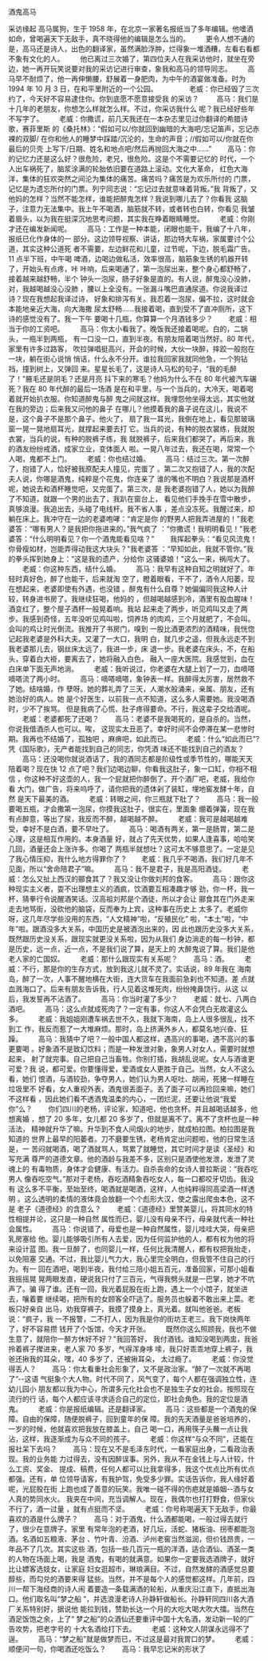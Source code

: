 ﻿酒鬼高马 

采访缘起 
   高马属狗，生于 1958 年，在北京一家著名报纸当了多年编辑。他嗜酒如命，曾喝遍天下无敌手，真不晓得他的编辑是怎么当的。 
   　　更令人想不通的是，高马还是诗人，出色的翻译家，虽然满脸浮肿，烂得象一堆酒糟，左看右看都不象有文化的人。 
   　　他已离过三次婚了，第四位夫人在我采访他时，就坐在旁边，她一再开玩笑说要对我的采访记进行审查，象我和高马的领导同志。 
   　　高马早不耐烦了，他一再伸懒腰，舒展着一身肥肉，为中午的酒宴做准备。时为 1994 年 10 月 3 日，在和平里附近的一个公园。 
   　　 
   　　老威：你已经毁了三次约了，今天好不容易逮住你。你到底愿不愿意接受我
   的采访？
   　　
   高马：我们是十几年的老朋友，你想怎么样就怎么样。不过，你采访我什么
   呢？我已经好些年不写字了。 
   　　老威：你撒谎，前几天我还在一本杂志里见过你翻译的希腊诗歌，赛菲里斯
   的《桑托林》：“假如可以/你就回到幽暗的大海吧/忘记笛声，忘记赤裸的双脚/
   在你和他人的睡梦中踩踏/沉沦的，生命的声音；//假如可以/你就在你最后的贝壳
   上写下/日期、姓名和地点吧/然后再抛回大海之中……” 
   　　高马：你的记忆力还是这么好？很危险，老兄，很危险。这是个不需要记忆的
   时代，一个人出车祸死了，脑浆涂满的轮胎依旧要在道路上滚动。文化大革命，
   红色大海洋，集体的狂欢突然之间沦为集体的痛苦。痛苦吗？痛苦是为欢乐所付的
   门票，记忆是为遗忘所付的门票。列宁同志说：“忘记过去就意味着背叛。”我
   背叛了，又他妈的怎样？当然不能怎样，谁能把醉鬼怎样？我说到哪儿去了？你看我
   这脑子，注意力无法集中。我上午不喝酒，脑筋就不转，或者转也白转，你看见
   我皱着眉头，以为我在挺深沉地思考问题，其实我在睁着眼睛睡觉。 
   　　老威：你刚才还在编发新闻呢。 
   　　高马：工作是一种本能，闭眼也能干，我编了十八年，报纸已化作身体的一
   部分。这边领导视察、讲话，那边特大车祸，家属要讨个公道，其实这种公道死
   者不需要，左边鲜花和儿童，过节呢，下边，脱毛霜广告。11 点半下班，中午喝
   啤酒，边喝边做私活，效率很高，脑筋象生锈的机器开转了，开始头有点疼，咔
   咔响，后来喝通了，第一泡尿出来，整个身心都舒畅了，接着越来越舒畅，半个
   钟头一泡尿，肠子好象是直的。有人说，醉鬼没心没肺，对，我越喝越没心没肺
   ，腰以上全没有。一张漏斗嘴巴直通尿道。你说我译过诗？现在我想起我译过诗，
   好象和排泻有关。我忍着一泡尿，偏不拉，这时就会本能地亲近大海，向大海撒
   尿太舒畅……我接着喝，直到受不了直冲厕所，这下诗的感觉没有了。我一下午
   要喝十几瓶，你算算一个月酒钱多少？
   　　老威：相当于你的工资吧。 
   　　高马：你太小看我了。晚饭我还接着喝呢。白的，二锅头，一瓶半到两瓶，
   有一口没一口，直到半夜。有朋友陪着喝当然好。80 年代，家里有许多过路客，
   吹拉弹唱挺高兴，开会的时候，大伙一块醉，摔跤一般抱在一块，躺在街心说悄
   悄话，什么永不分开。谁拉我回家我就同他急，一个狗钻裆，撞到树上，又弹回
   来。星星长毛了，这是诗人马松的句子，“我的毛醉了！"腋毛还是阴毛？还是月亮
   抖下来的寒毛？他妈为什么不在 80 年代被汽车碾死？我在 80 年代醉的最后一场酒
   是在和平里，与一个当兵的，大冷天，喝着喝着就开始扒衣服。你知道醉鬼与醉
   鬼之间就这样。我埋怨他坐得太远，其实他就在我的旁边；后来我又问他的鼻子
   在哪儿？他摸着我的鼻子说在这儿，我说不是，这个鼻子不是那个鼻子。他火了，
   扇了我一耳光，我倒在地上，看见那玻璃窗一晃一晃地扇耳光，就撑起来要去打
   它。当兵的说，有种的脱衣裳练，我就脱衣裳，当兵的说，有种的脱裤子练，我
   就脱裤子，后来我们都哭了。再后来，我的酒友纷纷戒酒，成家立业，变体面人
   啦。一晃八年过去，我还在喝，常常一个人喝，鬼都不上门。 
   　　老威：你也结过婚。 
   　　高马：结过三次。第一次醉了，抱错了人，恰好被我原配夫人撞见，完蛋了
   。第二次又抱错了人，我的次配夫人说，你哪是酒鬼，纯粹是个花鬼，你连亲了
   谁的嘴也不明白？我说那是酒杯呢，她说去和酒杯睡觉吧，又完蛋了。第三次，是
   我老婆抱错了人，她以为我醉了不知道，就跟一个男的出去了，我趴在窗台上，
   看见他们手挽手在雪中散步，真够浪漫。我追出去，头碰了电线杆。我不省人事
   ，差点没冻死。我醒过来，却躺在床上。我冲守在一边的老婆咆哮：“肯定是你
   的野男人把我弄进屋的！"我老婆答：“哪有男人？是我把你拖进来的。”我气疯了
   ：“你撒谎！我明明看见！"我老婆答：“什么明明看见？你一个酒鬼能看见啥？" 
   　　我挥起拳头：“看见风流鬼！你骨瘦如材，岂能弄得动我这大块头？"我老婆答
   ：“早知如此，我就不管你。”我的拳头挥到她身上：“这是我的遗产，分给你
   这骚婆娘！"这么一来，祸闯大了。 
   　　老威：你这种东西，结什么婚。 
   　　高马：我早有这种自知之明就好了。年轻时真好色，醉了也能干，后来就淘
   空了，瞪着眼看，干不了，酒令人阳萎，现在想起来，老婆即使有外遇，也没错
   。醉鬼有什么自尊？她偏偏同我这种人计较，转身进书房了。我继续狂喝，他妈的
   ，但越喝越感到冷，酒里有股血腥味！酒变红了，整个屋子酒杯一般晃着响。我站
   起来走了两步，听见鸡叫又走了两步。我感到奇怪，五年没听见鸡叫啦，饲养场
   的肉鸡，三个月就肥了，不会叫。会叫的鸡让时光倒流。我推开了书房门，嗅到
   一股比酒更浓烈的酒精味，我恍惚记起我老婆是外科大夫。又灌了一大口，我明
   白，就几步之遥，但我永远走不到我老婆那儿去，钢丝床太远了，我进一步，床
   退一步。我老婆在床头，不，在船头，穿着白大褂，要离去了，她将融入白色，
   融入一座大医院。我感觉到，血在白床单下面无声地淌。 
   　　老威：我听说过，你老婆在大腿上划了一刀，血嘀嗒嘀嗒流了两小时。 
   　　高马：嘀嗒嘀嗒，象钟表一样。我醉得太厉害，居然救不了她。结啥婚，作
   孽呀。她的葬礼弄了三天，人潮水般涌来，亲属、朋友，还有她治好的病人。她
   是个好医生，以前我一点不知道，这么多人需要她。我没喝酒时，少不了挨骂。
   但是我病了心慌、肚子疼得要命。不行，我这辈子交给酒呢。 
   　　老威：老婆都死了还喝？
   　　高马：老婆不是我喝死的，是自杀的。当然，你说我借酒杀人也可以。唉，
   这现实太丑恶了。幸好时间不会停滞在某一悲惨时期。我再也不结婚了，孤独吧
   ，麻痹吧，如此而已。 
   　　老威：什么“如此而已”?凭《国际歌》，无产者能找到自己的同志，你凭酒
   味还不能找到自己的酒友？
   　　高马：还没喝你就说酒话了，我的酒同志都是阶级性或季节性的，哪能天天
   陪着喝？现在快 12 点了吧？我们边喝边聊，你看我这肚子，象一口缸，你相不相信
   ，你这种不好这壶的人，我一个屁就把你醉倒了。开个酒厂吧，老威，我给你看
   大门，做广告，将来呜呼了，请你把我的遗体剁了装缸，埋地窖发酵十年，自然
   是天下最美的酒。 
   　　老威：转眼之间，你三瓶就下肚了？
   　　高马：我一般要喝五瓶，才会撒第一泡尿，你摸我这肚子，很实在，里面象
   绷着弹簧，现在我有点醉意，等出了尿，我反而不醉，越喝越不醉。 
   　　老威：我可是越喝越难受，幸好不是白酒，要不早吐了。 
   　　高马：喝酒有两关，第一是肠胃，第二是心理，这是相互作用的。本身酒量
   好，就占了先天优势，如果人逢喜事，哈哈笑几回，酒量还会上涨许多。你喝了
   两瓶半就想吐？这可太不够意思了。一定是见了我心情压抑，我什么地方得罪你了
   ? 
   　　老威：我几乎不喝酒，我们好几年不见面，所以“舍命陪君子”嘛。 
   　　高马：我不是君子，我是高阳酒徒。 
   　　老威：怎么又扯上西汉的郦食其了？我又没让你做刘邦的食客。 
   　　高马：跟你这种现实主义者，耍不出理想主义的酒疯，饮酒要互相凑趣才够
   劲，你一杯，我一杯，猜拳行令说醒酒笑话。汉高祖刘邦是个酒徒，所以才会让
   郦食其在门外走来走去地骂街，没砍他的脑袋，反而奉为上宾，这种事在历史上
   太多了。老威你呀，这几年尽学些没用的东西，“人文精神”啦，“反殖民化”
   啦，“本土”啦，“中年”啦。跟酒没多大关系，中国历史是被酒泡出来的，因
   此也跟历史没多大关系，既然跟历史没关系，跟现实就更没关系啦，因为从我们
   身边淌走的每一秒钟，都是历史，远一点，近一点，不是我们说了算，是天上的
   大醉鬼说了算。我们是他老人家的亡国奴。 
   　　老威：那什么跟现实有关系呢？
   　　高马：酒。 
   　　老威：不行，那是你的生存方式，放到我这儿就不灵了。实话说，89 年我在
   海南岛，醉了一次，人事不醒地横在大街，连大货车在我面前急刹也不知道。差
   点就血溅海口了。后来有朋友告诉我，行人见着这堆死肉，纷纷掩鼻饶行。从这
   以后，我发誓再不沾酒了。 
   　　高马：你当时灌了多少？
   　　老威：就七、八两白酒吧。 
   　　高马：这么点就成死肉了？一定有事，你这人不会凭白无故灌这么多。 
   　　老威：我姐姐刚遭车祸去世不久，我就下海南，岛上人很多很乱，找不到工
   作，我反而惹了一大堆麻烦。那时，岛上挤满外乡人，都莫名地兴奋、狂躁。 
   　　高马：我猜中了吧？一般中国人都这样，遇高兴的事喝，遇不高兴的事更要喝
   。好象酒不是致幻饮料；而是一种发泄对象，象男人对女人，需要时就想起来，
   射了就完事。自己把自己当畜牲。你别打插，我胡乱说呢。女人与酒谁更可爱？我
   说，都可爱。你要懂得爱，爱酒或女人更胜于自己。当然，女人不这么看，她们
   恨酒，与酒较劲，争夺男人，她们认为男人呕吐、胡闹，死猪一样睡在垃圾里不
   好看，女人重视外表，酒鬼很丢面子。丢了面子可以再捡回来嘛，她们不这样看
   ，因此她们看不透酒鬼温柔的内心，一团烂泥，还要让他说“我爱你”么？
   　　你们四川的老杨，评论家，知道吧，他也贪杯。并且越喝话越多，他想离婚
   ，想了 20 多年，女儿都 20 多岁了，但就是离不了。离不了贪杯也是一种活法，
   精神就升华了嘛。升华到不食人间烟火的地步，就成柏拉图。柏拉图是我知道的
   世界上最早的阳萎者。刀不磨要生锈，老杨肯定出问题啦，他的日常生活是，一
   苦闷就喝酒，喝了酒就骂人，骂累了就睡觉，其它时间才是读《圣经》和写充满
   尊严的道德文章。他的酒龄与我差不多，区别只是酒使他发泄，发泄了灵魂上的
   有毒物质，身体才会健康、有活力。自杀丧命的女诗人普拉斯说：“我吞吃男人
   像吞吃空气。”那对于老杨，吞吃酒精象吞吃女人，每一口都咬牙切齿。我没有
   这么多不平衡，至始至终，喝酒就是喝酒，这样，人也纯粹得同高梁酒一样透明
   。这么透明的柔情的液体竟会放翻一个个彪形大汉，使之露出爬虫本色，这不是
   老子《道德经》的含意么？
   　　老威：《道德经》里赞美婴儿，将其同水的特性相提并论，这只是一种自然
   属性而已，婴儿没有母亲不行，母亲就代表一种社会属性。 
   　　高马：你说错了，母爱也是一种自然属性，婴儿哇哇大哭，母亲把乳房塞给
   他。婴儿能够吸引所有人去爱，因为任何监护他的人，都有权为他的将来设计蓝
   图。我一旦醉了，也同婴儿一样，任何比我清醒人，都有权把我抬走，以免阻塞
   交通。不过，我比婴儿气力大，我心里完全明白，但我管不住自己的行为。有一
   回在酒吧，喝到半夜，我付给三陪小姐五百元，准备回家，可那小姐看我摇摇晃
   晃两眼发直，硬说我只付了三百元，气得我劈头就是一巴掌，她才不吭声了。骗
   得了谁。还有一回，我光着屁股在街上跑，遇上一个小馆子，就坐进去，嚷着要
   继续喝，把所有的女顾客全吓逃了。服务员也躲着不敢出来上菜。老板只好亲自
   出马，劝我穿裤子，我摸了摸身上，真光着。就叫他爸爸。老板说：“疯子，我
   一不报警，二不打人，因为我是你的街坊王老三。我下岗快两年了，好不容易攒
   钱开了个饭馆，今天才开张。 
   　　既然你这么照顾我，我也不做生意了，就陪你一醉方休好不好？"我回答好，
   我付酒钱。谁知没喝到两盅，我爸拎着裤子撵进来，老人家 70 多岁，气得浑身哆
   嗦，我只好乖乖地穿上裤子，我爸还揪我的耳朵，嘿，40 多岁了，还被揪耳朵，
   太过瘾了。 
   　　老威：你没觉得丢人？
   　　高马：你太看重社会形象了，又不是政治家。“醉了一次就不再喝了”--这语
   气挺象个大人物。时代不同了，风气变了，每个人都在强调独立性，连幼儿园小
   朋友都以我为中心，所谓多元化社会也不是独生子女的社会。按照现在流行的行
   话，每个人都应该寻求适合自己的定位，即社会角色。我的定位是酒鬼。 
   　　老威：你是报纸编辑。还是翻译家。 
   　　高马：这些都是一个酒鬼的保障。自由的保障，随便脱裤子，回到童年的保
   障。我的先天酒量是爸爸培养的，一岁的时候，他就喜欢把我放在膝盖上，自己
   喝一口，再用筷子头蘸一点让我沾，这样，我逐渐成为与众不同的孩子。 
   　　老威：你这样“与众不同”，还能在报社呆下去吗？
   　　高马：现在又不是毛泽东时代，一看家庭出身，二看政治表现。我的业务能
   力过得去，没有因醉误事。另外，我从不在金钱上与人计较，什么工资、奖金、
   提成、稿费，任何人都可以比我拿得多，我这个优点比所有优点都强。还有，单
   位领导请客，有我护驾，免受多少罪。实话告诉你，我人缘好着呢，光屁股在街
   上跑也成了善意的玩笑。我唯一碰不得的伤疤就是婚姻--酒与女人真的势同水火。
   我夹在中间，充当调解人。现在，我偶尔也打打野食，但家伙不行了，酒一过量
   ，就有点挺而不坚。 
   　　老威：你号称喝遍天下无敌手，你最喜欢的酒是什么牌子？
   　　高马：对于酒鬼，什么酒都能喝，一般过得去就行了，很少在意牌子。家里
   有常年泡的老酒，好几坛，活蛇、猪板油、拐枣都能泡酒。名酒如五粮液、茅台
   、竹叶青、汾酒、泸州老窖当然滋润，但价钱昂贵，一年品不了几次。其实这些
   酒，包括一些几百元一瓶的洋酒，适合酒仙、酒圣一类的人物在场面上喝，我是
   酒鬼，有喝的就满意。如果你一定要我选酒牌子，就好比让嫖客选妓女，让家庭
   妇女逛超市，琳琅满目。不过，自然发酵的酒感觉总要醇些，而勾兑的酒要来得
   猛些。当然，并不是每个人的感觉都这样。几年前，四川一帮下海经商的诗人闹
   着要造一条载满酒的轮船，从重庆沿江直下，直抵出海口。他们取名叫“梦之船
   ”，并选浪漫老诗人孙静轩做船长。孙静轩同四川各大酒厂关系特别好，据说他
   能拉到钱，赞助长达一个月的大吃大喝大吹大擂。当然在酒足饭饱之余，上了“
   梦之船”的众酒仙还要重评中国十大名酒，发动新一轮的广告攻势，把老字号的
   十大名酒给打下去。 
   　　老威：这种文人阴谋永远得不了逞。 
   　　高马：“梦之船”就是做梦而已，不过这是最对我胃口的梦。 
   　　老威：顺便问一句，你喝酒还吃饭么？
   　　高马：我早忘记米的形状了